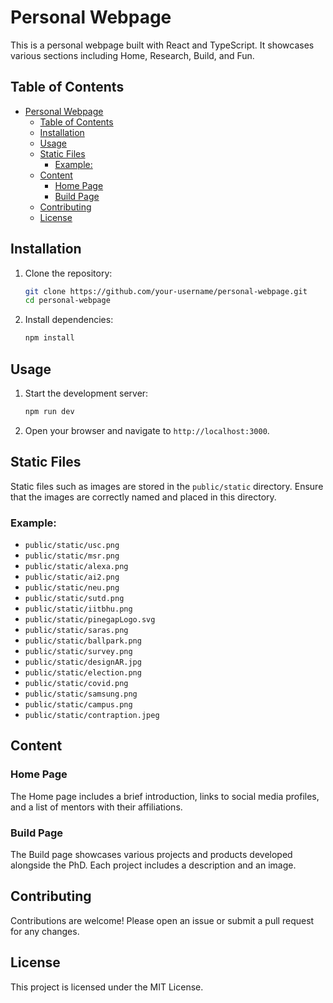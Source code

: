 # Personal Webpage

This is a personal webpage built with React and TypeScript. It showcases various sections including Home, Research, Build, and Fun.

## Table of Contents
- [Personal Webpage](#personal-webpage)
  - [Table of Contents](#table-of-contents)
  - [Installation](#installation)
  - [Usage](#usage)
  - [Static Files](#static-files)
    - [Example:](#example)
  - [Content](#content)
    - [Home Page](#home-page)
    - [Build Page](#build-page)
  - [Contributing](#contributing)
  - [License](#license)

## Installation

1. Clone the repository:
    ```bash
    git clone https://github.com/your-username/personal-webpage.git
    cd personal-webpage
    ```

2. Install dependencies:
    ```bash
    npm install
    ```

## Usage

1. Start the development server:
    ```bash
    npm run dev
    ```

2. Open your browser and navigate to `http://localhost:3000`.

## Static Files

Static files such as images are stored in the `public/static` directory. Ensure that the images are correctly named and placed in this directory.

### Example:
- `public/static/usc.png`
- `public/static/msr.png`
- `public/static/alexa.png`
- `public/static/ai2.png`
- `public/static/neu.png`
- `public/static/sutd.png`
- `public/static/iitbhu.png`
- `public/static/pinegapLogo.svg`
- `public/static/saras.png`
- `public/static/ballpark.png`
- `public/static/survey.png`
- `public/static/designAR.jpg`
- `public/static/election.png`
- `public/static/covid.png`
- `public/static/samsung.png`
- `public/static/campus.png`
- `public/static/contraption.jpeg`

## Content

### Home Page

The Home page includes a brief introduction, links to social media profiles, and a list of mentors with their affiliations.

### Build Page

The Build page showcases various projects and products developed alongside the PhD. Each project includes a description and an image.

## Contributing

Contributions are welcome! Please open an issue or submit a pull request for any changes.

## License

This project is licensed under the MIT License.